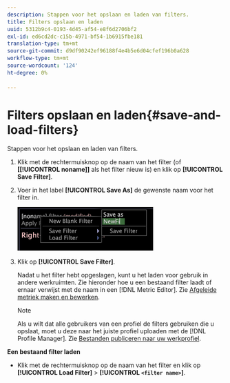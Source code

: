 ```yaml
---
description: Stappen voor het opslaan en laden van filters.
title: Filters opslaan en laden
uuid: 5312b9c4-0193-4d45-af54-e8f6d2706bf2
exl-id: ed6cd2dc-c15b-4971-bf54-1b6915fbe181
translation-type: tm+mt
source-git-commit: d9df90242ef96188f4e4b5e6d04cfef196b0a628
workflow-type: tm+mt
source-wordcount: '124'
ht-degree: 0%

---
```


# Filters opslaan en laden{#save-and-load-filters}

Stappen voor het opslaan en laden van filters.

1. Klik met de rechtermuisknop op de naam van het filter (of **\[[!UICONTROL noname]\]** als het filter nieuw is) en klik op **[!UICONTROL Save Filter]**.
1. Voer in het label **[!UICONTROL Save As]** de gewenste naam voor het filter in.

   ![Stapinfo](assets/vis_FilterEditor_SaveFilter.png)

1. Klik op **[!UICONTROL Save Filter]**.

   Nadat u het filter hebt opgeslagen, kunt u het laden voor gebruik in andere werkruimten. Zie hieronder hoe u een bestaand filter laadt of ernaar verwijst met de naam in een [!DNL Metric Editor]. Zie [Afgeleide metriek maken en bewerken](../../../../home/c-get-started/c-admin-intrf/c-prof-mgr/c-drvd-mtrcs.md#concept-e41723b342a849309874b26232224a40).

   >[!NOTE]
   >
   >Als u wilt dat alle gebruikers van een profiel de filters gebruiken die u opslaat, moet u deze naar het juiste profiel uploaden met de [!DNL Profile Manager]. Zie [Bestanden publiceren naar uw werkprofiel](../../../../home/c-get-started/c-admin-intrf/c-prof-mgr/t-pub-files-wkg-prof.md#task-a0106e010c834d16bd60eef4721b6af9).

**Een bestaand filter laden**

* Klik met de rechtermuisknop op de naam van het filter en klik op **[!UICONTROL Load Filter]** > **[!UICONTROL `<filter name>`]**.
